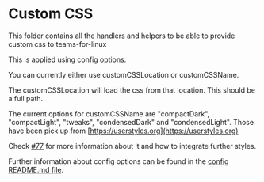 # Custom CSS

This folder contains all the handlers and helpers to be able to provide custom css to teams-for-linux

This is applied using config options.

You can currently either use customCSSLocation or customCSSName.

The customCSSLocation will load the css from that location. This should be a full path.

The current options for customCSSName are "compactDark", "compactLight", "tweaks", "condensedDark" and "condensedLight". Those have been pick up from [https://userstyles.org](https://userstyles.org)

Check [#77](https://github.com/IsmaelMartinez/teams-for-linux/issues/77) for more information about it and how to integrate further styles.

Further information about config options can be found in the [config README.md file](../config/README.md).
